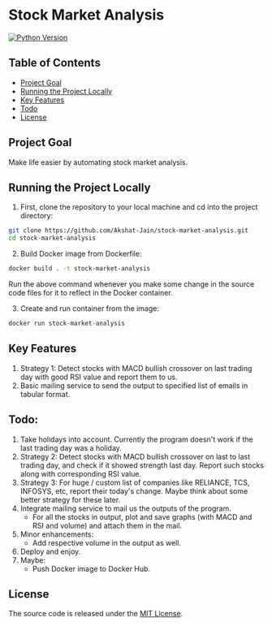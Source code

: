 # Stock Market Analysis

[![Python Version](https://img.shields.io/badge/python-3.7.12-brightgreen.svg)](https://python.org)

## Table of Contents

* [Project Goal](#project-goal)
* [Running the Project Locally](#running-the-project-locally)
* [Key Features](#key-features)
* [Todo](#todo)
* [License](#license)

## Project Goal

Make life easier by automating stock market analysis.

## Running the Project Locally

1. First, clone the repository to your local machine and cd into the project directory:

```bash
git clone https://github.com/Akshat-Jain/stock-market-analysis.git
cd stock-market-analysis
```

2. Build Docker image from Dockerfile:

```bash
docker build . -t stock-market-analysis
```

Run the above command whenever you make some change in the source code files for it to reflect in the Docker container.

3. Create and run container from the image:

```bash
docker run stock-market-analysis
```

## Key Features

1. Strategy 1: Detect stocks with MACD bullish crossover on last trading day with good RSI value and report them to us.
2. Basic mailing service to send the output to specified list of emails in tabular format.

## Todo:

1. Take holidays into account. Currently the program doesn't work if the last trading day was a holiday.
2. Strategy 2: Detect stocks with MACD bullish crossover on last to last trading day, and check if it showed strength last day. Report such stocks along with corresponding RSI value.
3. Strategy 3: For huge / custom list of companies like RELIANCE, TCS, INFOSYS, etc, report their today's change. Maybe think about some better strategy for these later.
4. Integrate mailing service to mail us the outputs of the program.
    - For all the stocks in output, plot and save graphs (with MACD and RSI and volume) and attach them in the mail.
5. Minor enhancements:
    - Add respective volume in the output as well.
6. Deploy and enjoy.
7. Maybe:
    - Push Docker image to Docker Hub.

## License

The source code is released under the [MIT License](https://github.com/Akshat-Jain/stock-market-analysis/blob/main/LICENSE).